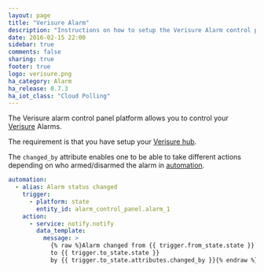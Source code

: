 ```yaml
---
layout: page
title: "Verisure Alarm"
description: "Instructions on how to setup the Verisure Alarm control panel within Home Assistant."
date: 2016-02-15 22:00
sidebar: true
comments: false
sharing: true
footer: true
logo: verisure.png
ha_category: Alarm
ha_release: 0.7.3
ha_iot_class: "Cloud Polling"
---
```


The Verisure alarm control panel platform allows you to control your [Verisure](https://www.verisure.com/) Alarms.

The requirement is that you have setup your [Verisure hub](/components/verisure/).

The `changed_by` attribute enables one to be able to take different actions depending on who armed/disarmed the alarm in [automation](/getting-started/automation/).

```yaml
automation:
  - alias: Alarm status changed
    trigger:
      - platform: state
        entity_id: alarm_control_panel.alarm_1
    action:
      - service: notify.notify
        data_template:
          message: >
            {% raw %}Alarm changed from {{ trigger.from_state.state }}
            to {{ trigger.to_state.state }}
            by {{ trigger.to_state.attributes.changed_by }}{% endraw %}
```
